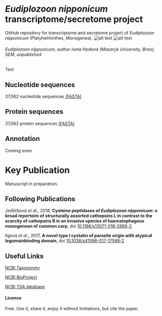# *Eudiplozoon nipponicum* transcriptome/secretome project
GitHub repository for transcriptome and secretome project of *Eudiplozoon nipponicum* (Platyhelminthes, Monogenea).
![alt text](https://github.com/jirivorel/Eudiplozoon-nipponicum-transcriptomic-project/blob/master/doc/logo.jpg)
![alt text](https://github.com/jirivorel/Eudiplozoon-nipponicum-transcriptomic-project/blob/master/doc/E_nip_SEM.jpg)
###### *Eudiplozoon nipponicum*, author Iveta Hodová (Masaryk University, Brno), SEM, unpublished

Text

## Nucleotide sequences
37,062 nucleotide sequences [(FASTA)](https://github.com/jirivorel/Eudiplozoon-nipponicum-transcriptomic-project/blob/master/E_nip_transcriptome_nucl_final.zip)

## Protein sequences
37,062 protein sequences [(FASTA)](https://github.com/jirivorel/Eudiplozoon-nipponicum-transcriptomic-project/blob/master/E_nip_transcriptome_aa_final.zip)

## Annotation   
Coming soon

# Key Publication
Manuscript in preparation. 

## Following Publications
Jedličková *et al*., 2018, **Cysteine peptidases of *Eudiplozoon nipponicum*: a broad repertoire of structurally assorted cathepsins L in contrast to the scarcity of cathepsins B in an invasive species of haematophagous monogenean of common carp**, doi [10.1186/s13071-018-2666-2](https://parasitesandvectors.biomedcentral.com/articles/10.1186/s13071-018-2666-2)  

Ilgová *et al*., 2017, **A novel type I cystatin of parasite origin with atypical legumainbinding domain**, doi [10.1038/s41598-017-17598-2](https://www.nature.com/articles/s41598-017-17598-2)

## Useful Links
[NCBI Taxononmy](https://www.ncbi.nlm.nih.gov/Taxonomy/Browser/wwwtax.cgi?id=116851)

[NCBI BioProject](https://www.ncbi.nlm.nih.gov/bioproject/?term=txid116851[Organism:noexp])

[NCBI TSA database](https://www.ncbi.nlm.nih.gov/nuccore/GFYM00000000.1)

#### Licence
Free. Use it, share it, enjoy it without limitations, but cite the paper. 

